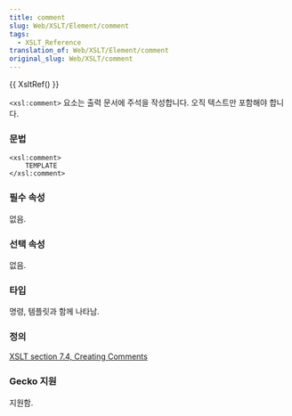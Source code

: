 ```yaml
---
title: comment
slug: Web/XSLT/Element/comment
tags:
  - XSLT_Reference
translation_of: Web/XSLT/Element/comment
original_slug: Web/XSLT/comment
---
```

{{ XsltRef() }}

`<xsl:comment>` 요소는 출력 문서에 주석을 작성합니다. 오직 텍스트만 포함해야 합니다.

### 문법

```
<xsl:comment>
	TEMPLATE
</xsl:comment>
```

### 필수 속성

없음.

### 선택 속성

없음.

### 타입

명령, 템플릿과 함께 나타남.

### 정의

[XSLT section 7.4, Creating Comments](http://www.w3.org/TR/xslt#section-Creating-Comments)

### Gecko 지원

지원함.

